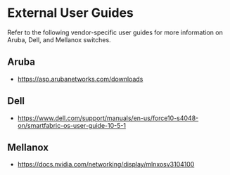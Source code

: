 # External User Guides

Refer to the following vendor-specific user guides for more information on Aruba, Dell, and Mellanox switches.

## Aruba

- https://asp.arubanetworks.com/downloads

## Dell
<!-- markdown-link-check-disable-next-line -->
- https://www.dell.com/support/manuals/en-us/force10-s4048-on/smartfabric-os-user-guide-10-5-1

## Mellanox

- https://docs.nvidia.com/networking/display/mlnxosv3104100
